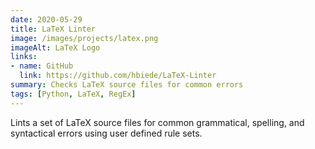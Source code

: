 ```yaml
---
date: 2020-05-29
title: LaTeX Linter
image: /images/projects/latex.png
imageAlt: LaTeX Logo
links:
- name: GitHub
  link: https://github.com/hbiede/LaTeX-Linter
summary: Checks LaTeX source files for common errors
tags: [Python, LaTeX, RegEx]
---
```


Lints a set of LaTeX source files for common grammatical, spelling, and syntactical errors using user defined rule sets.

